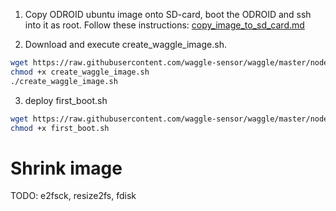 

1) Copy ODROID ubuntu image onto SD-card, boot the ODROID and ssh into it as root. Follow these instructions: [copy_image_to_sd_card.md](./copy_image_to_sd_card.md)

2) Download and execute create_waggle_image.sh.
```bash
wget https://raw.githubusercontent.com/waggle-sensor/waggle/master/nodecontroller/scripts/create_waggle_image.sh
chmod +x create_waggle_image.sh
./create_waggle_image.sh
```

3) deploy first_boot.sh
```bash
wget https://raw.githubusercontent.com/waggle-sensor/waggle/master/nodecontroller/scripts/first_boot.sh
chmod +x first_boot.sh
```

# Shrink image

TODO: e2fsck, resize2fs, fdisk

